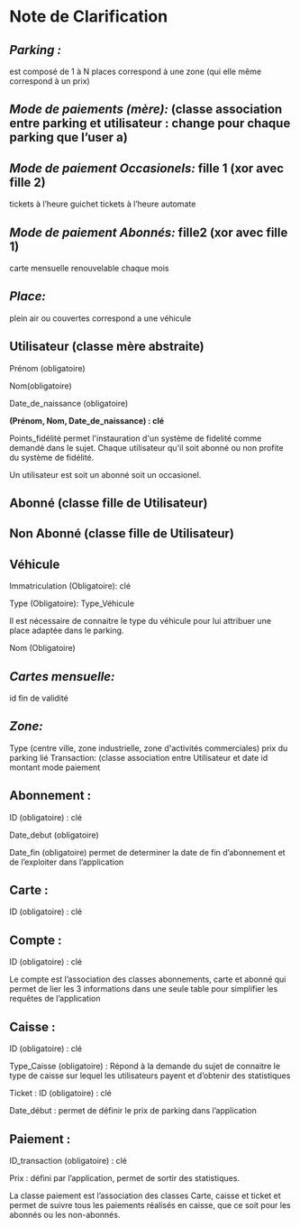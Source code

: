 # Note de Clarification

## _Parking :_ 
est composé de 1 à N places
correspond à une zone (qui elle même correspond à un prix)

## _Mode de paiements (mère):_ (classe association entre parking et utilisateur : change pour chaque parking que l’user a)

## _Mode de paiement Occasionels:_ fille 1 (xor avec fille 2)
tickets à l’heure guichet
tickets à l’heure automate

## _Mode de paiement Abonnés:_ fille2 (xor avec fille 1)
carte mensuelle renouvelable chaque mois 

## _Place:_
plein air ou couvertes
correspond a une véhicule

## Utilisateur (classe mère abstraite)
  
Prénom (obligatoire)   
  
Nom(obligatoire)  
   
Date_de_naissance (obligatoire) 
    
**(Prénom, Nom, Date_de_naissance) : clé** 
     
Points_fidélité permet l'instauration d'un système de fidelité comme demandé dans le sujet. Chaque utilisateur qu'il soit abonné ou non profite du système de fidélité.  
  
Un utilisateur est soit un abonné soit un occasionel.

## Abonné (classe fille de Utilisateur)

## Non Abonné (classe fille de Utilisateur)

## Véhicule 
  
Immatriculation (Obligatoire): clé  
  
Type (Obligatoire): Type_Véhicule  
 
Il est nécessaire de connaitre le type du véhicule pour lui attribuer une place adaptée dans le parking.
  
Nom (Obligatoire)

## _Cartes mensuelle:_
id
fin de validité
	
## _Zone:_
Type (centre ville,  zone industrielle, zone d'activités commerciales)
prix du parking lié
Transaction: (classe association entre Utilisateur et
date
id
montant
mode paiement

## Abonnement : 

ID (obligatoire) : clé 

Date_debut (obligatoire)

Date_fin (obligatoire) permet de determiner la date de fin d’abonnement et de l’exploiter dans l’application

## Carte :

ID (obligatoire) : clé

## Compte :

ID (obligatoire) : clé

Le compte est l’association des classes abonnements, carte et abonné qui permet de lier les 3 informations dans une seule table pour simplifier les requêtes de l’application

## Caisse :

ID (obligatoire) : clé

Type_Caisse (obligatoire) : Répond à la demande du sujet de connaitre le type de caisse sur lequel les utilisateurs payent et d’obtenir des statistiques

Ticket : ID (obligatoire) : clé

Date_début : permet de définir le prix de parking dans l’application

## Paiement :
ID_transaction (obligatoire) : clé

Prix : défini par l’application, permet de sortir des statistiques.

La classe paiement est l’association des classes Carte, caisse et ticket et permet de suivre tous les paiements réalisés en caisse, que ce soit pour les abonnés ou les non-abonnés.


